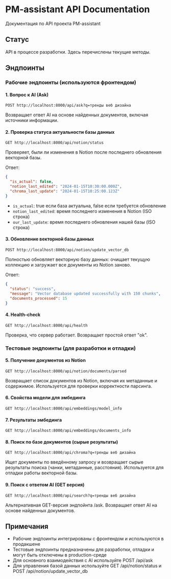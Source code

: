 # PM-assistant API Documentation

Документация по API проекта PM-assistant

## Статус
API в процессе разработки. Здесь перечислены текущие методы.

## Эндпоинты

### Рабочие эндпоинты (используются фронтендом)

#### 1. Вопрос к AI (Ask)
```
POST http://localhost:8000/api/ask?q=тренды веб дизайна
```

Возвращает ответ AI на основе найденных документов, включая источники информации.

#### 2. Проверка статуса актуальности базы данных
```
GET http://localhost:8000/api/notion/status
```

Проверяет, были ли изменения в Notion после последнего обновления векторной базы.

Ответ:
```json
{
  "is_actual": false,
  "notion_last_edited": "2024-01-15T10:30:00.000Z",
  "chroma_last_update": "2024-01-15T10:25:00.123Z"
}
```

- `is_actual`: true если база актуальна, false если требуется обновление
- `notion_last_edited`: время последнего изменения в Notion (ISO строка)
- `our_last_update`: время последнего обновления нашей базы (ISO строка)


#### 3. Обновление векторной базы данных
```
POST http://localhost:8000/api/notion/update_vector_db
```

Полностью обновляет векторную базу данных: очищает текущую коллекцию и загружает все документы из Notion заново.

Ответ:
```json
{
  "status": "success",
  "message": "Vector database updated successfully with 150 chunks",
  "documents_processed": 15
}
```

#### 4. Health-check
```
GET http://localhost:8000/api/health
```

Проверка, что сервер работает. Возвращает простой ответ "ok".

### Тестовые эндпоинты (для разработки и отладки)

#### 5. Получение документов из Notion
```
GET http://localhost:8000/api/notion/documents/parsed
```

Возвращает список документов из Notion, включая их метаданные и содержимое. Используется для проверки корректности парсинга.

#### 6. Свойства модели для эмбединга
```
GET http://localhost:8000/api/embeddings/model_info
```

#### 7. Результаты эмбединга
```
GET http://localhost:8000/api/embeddings/documents_info
```

#### 8. Поиск по базе документов (сырые результаты)
```
GET http://localhost:8000/api/chroma?q=тренды веб дизайна
```

Ищет документы по введённому запросу и возвращает сырые результаты поиска (чанки, метаданные, расстояния). Используется для отладки работы векторной базы.

#### 9. Поиск с ответом AI (GET версия)
```
GET http://localhost:8000/api/search?q=тренды веб дизайна
```

Альтернативная GET-версия эндпойнта /ask. Возвращает ответ AI на основе найденных документов.

## Примечания
- Рабочие эндпоинты интегрированы с фронтендом и используются в продакшене
- Тестовые эндпоинты предназначены для разработки, отладки и могут быть отключены в production-среде
- Для основного взаимодействия с AI используйте POST /api/ask
- Для управления базой данных используйте GET /api/notion/status и POST /api/notion/update_vector_db
